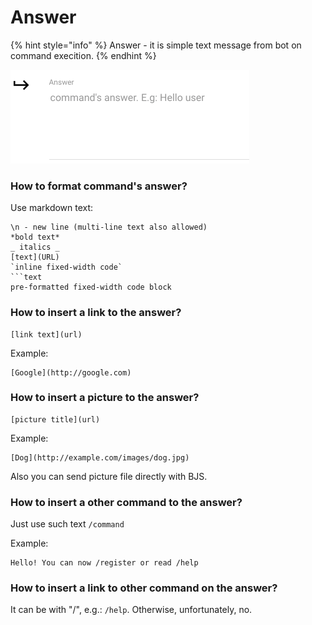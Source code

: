 # Answer

{% hint style="info" %}
Answer - it is simple text message from bot on command execition.
{% endhint %}

![Answer can be modified on command editing ](<../.gitbook/assets/image (5).png>)

### How to format command's answer?

Use markdown text:

````
\n - new line (multi-line text also allowed)
*bold text*
_ italics _
[text](URL)
`inline fixed-width code`
```text
pre-formatted fixed-width code block
````



### How to insert a link to the answer?

```
[link text](url)
```

Example:

```
[Google](http://google.com)
```



### How to insert a picture to the answer?

```
[picture title](url)
```

Example:

```
[Dog](http://example.com/images/dog.jpg)
```

Also you can send picture file directly with BJS.



### How to insert a other command to the answer?

Just use such text `/command`

Example:

```
Hello! You can now /register or read /help
```

### How to insert a link to other command on the answer?

It can be with "/", e.g.: `/help`. Otherwise, unfortunately, no.
